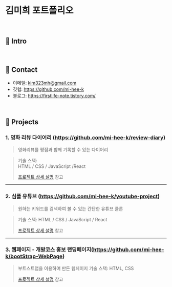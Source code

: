 # 김미희 포트폴리오
>

</br>

## :pushpin: Intro


</br>

## :pushpin: Contact
- 이메일: kim323mh@gmail.com
- 깃헙: https://github.com/mi-hee-k
- 블로그: https://firstlife-note.tistory.com/

</br>

## :pushpin: Projects
### 1. 영화 리뷰 다이어리 (https://github.com/mi-hee-k/review-diary)
>영화리뷰를 평점과 함께 기록할 수 있는 다이어리

>기술 스택:  
> HTML / CSS / JavaScript /React
>
>[프로젝트 상세 설명](https://github.com/mi-hee-k/review-diary) 참고

---

### 2. 심플 유튜브 (https://github.com/mi-hee-k/youtube-project)
>원하는 키워드를 검색하여 볼 수 있는 간단한 유튜브 클론
 
>기술 스택: HTML / CSS / JavaScript / React
>
>  
>[프로젝트 상세 설명](https://github.com/mi-hee-k/youtube-project) 참고

---

### 3. 웹페이지 - 개발코스 홍보 랜딩페이지(https://github.com/mi-hee-k/bootStrap-WebPage)
>부트스트랩을 이용하여 만든 웹페이지
>기술 스택: HTML, CSS
>
>[프로젝트 상세 설명](https://github.com/mi-hee-k/bootStrap-WebPage) 참고
